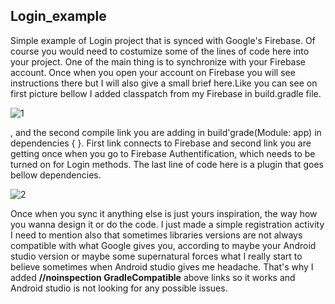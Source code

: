 ## Login_example
Simple example of Login project that is synced with Google's Firebase. 
Of course you would need to costumize some of the lines of code here into your project. One of the main thing is to synchronize with 
your Firebase account. Once when you open your account on Firebase you will see instructions there but I will also give a small 
brief here.Like you can see on first picture bellow I added classpatch from my Firebase in build.gradle file.</br>

![1](https://user-images.githubusercontent.com/15215620/43668154-bb9b30d0-977b-11e8-9bb1-d802dff232f7.JPG) </br>

, and the second compile link you are adding in build'grade(Module: app) in dependencies { }. First link connects to Firebase and second
link you are getting once when you go to Firebase Authentification, which needs to be turned on for Login methods. The last line of 
code here is a plugin that goes bellow dependencies.</br>

![2](https://user-images.githubusercontent.com/15215620/43666224-3cf3faee-9773-11e8-84dc-d708dc956919.JPG) </br>

Once when you sync it anything else is just yours inspiration, the way how you wanna design it or do the code. I just made a simple 
registration activity</br>
I need to mention also that sometimes libraries versions are not always compatible with what Google gives you, according to maybe your
Android studio version or maybe some supernatural forces what I really start to believe sometimes when Android studio gives me headache.
That's why I added <b>//noinspection GradleCompatible</b> above links so it works and Android studio is not looking for any possible issues.
